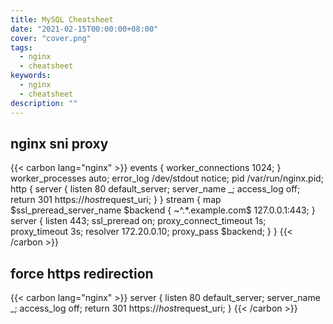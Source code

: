 ```yaml
---
title: MySQL Cheatsheet
date: "2021-02-15T00:00:00+08:00"
cover: "cover.png"
tags: 
  - nginx
  - cheatsheet
keywords: 
  - nginx
  - cheatsheet
description: ""
---
```


## nginx sni proxy
{{< carbon lang="nginx" >}}
events {
  worker_connections  1024;
}
worker_processes auto;
error_log /dev/stdout notice;
pid /var/run/nginx.pid;
http {
  server {
    listen 80 default_server;
    server_name _;
    access_log off;
    return 301 https://$host$request_uri;
  }
}
stream {
  map $ssl_preread_server_name $backend {
    ~^.*\.example.com$ 127.0.0.1:443;
  }
  server {
    listen 443;
    ssl_preread on;
    proxy_connect_timeout 1s;
    proxy_timeout 3s;
    resolver 172.20.0.10;
    proxy_pass $backend;
  }
}
{{< /carbon >}}

## force https redirection

{{< carbon lang="nginx" >}}
server {
  listen 80 default_server;
  server_name _;
  access_log off;
  return 301 https://$host$request_uri;
}
{{< /carbon >}}